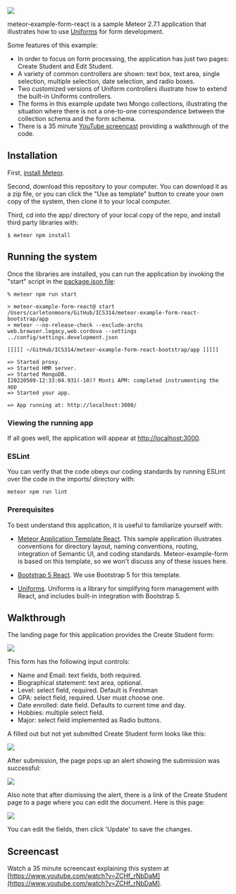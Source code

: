 ![](https://raw.githubusercontent.com/ics-software-engineering/meteor-example-form-react-bootstrap/main/doc/create-student-page.png)

meteor-example-form-react is a sample Meteor 2.7.1 application that illustrates how to use [Uniforms](https://uniforms.tools/) for form development.

Some features of this example:

* In order to focus on form processing, the application has just two pages: Create Student and Edit Student.
* A variety of common controllers are shown: text box, text area, single selection, multiple selection, date selection, and radio boxes.
* Two customized versions of Uniform controllers illustrate how to extend the built-in Uniforms controllers.
* The forms in this example update two Mongo collections, illustrating the situation where there is not a one-to-one correspondence between the collection schema and the form schema.
* There is a 35 minute [YouTube screencast](https://www.youtube.com/watch?v=ZCHf_rNbDaM) providing a walkthrough of the code.

## Installation

First, [install Meteor](https://www.meteor.com/install).

Second, download this repository to your computer. You can download it as a zip file, or you can click the "Use as template" button to create your own copy of the system, then clone it to your local computer.

Third, cd into the app/ directory of your local copy of the repo, and install third party libraries with:

```
$ meteor npm install
```

## Running the system

Once the libraries are installed, you can run the application by invoking the "start" script in the [package.json file](https://github.com/ics-software-engineering/meteor-example-form-react-bootstrap/blob/main/app/package.json):


```
% meteor npm run start

> meteor-example-form-react@ start /Users/carletonmoore/GitHub/ICS314/meteor-example-form-react-bootstrap/app
> meteor --no-release-check --exclude-archs web.browser.legacy,web.cordova --settings ../config/settings.development.json

[[[[[ ~/GitHub/ICS314/meteor-example-form-react-bootstrap/app ]]]]]

=> Started proxy.                             
=> Started HMR server.                        
=> Started MongoDB.                           
I20220509-12:33:04.931(-10)? Monti APM: completed instrumenting the app
=> Started your app.

=> App running at: http://localhost:3000/
```

### Viewing the running app

If all goes well, the application will appear at [http://localhost:3000](http://localhost:3000).

### ESLint

You can verify that the code obeys our coding standards by running ESLint over the code in the imports/ directory with:

```
meteor npm run lint
```

### Prerequisites

To best understand this application, it is useful to familiarize yourself with:

* [Meteor Application Template React](http://ics-software-engineering.github.io/meteor-application-template-react/). This sample application illustrates conventions for directory layout, naming conventions, routing, integration of Semantic UI, and coding standards. Meteor-example-form is based on this template, so we won't discuss any of these issues here.

* [Bootstrap 5 React](https://react-bootstrap.github.io/). We use Bootstrap 5 for this template.

* [Uniforms](https://uniforms.tools/). Uniforms is a library for simplifying form management with React, and includes built-in integration with Bootstrap 5.

## Walkthrough

The landing page for this application provides the Create Student form:

![](https://github.com/ics-software-engineering/meteor-example-form-react-bootstrap/raw/master/doc/create-student-page.png)

This form has the following input controls:

* Name and Email: text fields, both required.
* Biographical statement: text area, optional.
* Level: select field, required. Default is Freshman
* GPA: select field, required. User must choose one.
* Date enrolled: date field. Defaults to current time and day.
* Hobbies: multiple select field.
* Major: select field implemented as Radio buttons.

A filled out but not yet submitted Create Student form looks like this:


![](https://github.com/ics-software-engineering/meteor-example-form-react-bootstrap/raw/main/doc/create-student-page-filled-in.png)

After submission, the page pops up an alert showing the submission was successful:

![](https://github.com/ics-software-engineering/meteor-example-form-react-bootstrap/raw/main/doc/create-student-page-submitted.png)

Also note that after dismissing the alert, there is a link of the Create Student page to a page where you can edit the document. Here is this page:

![](https://github.com/ics-software-engineering/meteor-example-form-react-bootstrap/raw/main/doc/edit-student-page.png)

You can edit the fields, then click 'Update' to save the changes.

## Screencast

Watch a 35 minute screencast explaining this system at [https://www.youtube.com/watch?v=ZCHf_rNbDaM](https://www.youtube.com/watch?v=ZCHf_rNbDaM).
